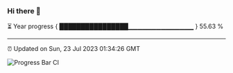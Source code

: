 ### Hi there 👋

⏳ Year progress { ████████████████▁▁▁▁▁▁▁▁▁▁▁▁▁▁ } 55.63 %

---

⏰ Updated on Sun, 23 Jul 2023 01:34:26 GMT

![Progress Bar CI](https://github.com/liununu/liununu/workflows/Progress%20Bar%20CI/badge.svg)
